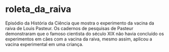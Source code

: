 # roleta_da_raiva
Episódio da História da Ciência que mostra o experimento da vacina da raiva de Louis Pasteur. Os cadernos de pesquisas de Pasteur demonstraram que o famoso cientista do século XIX não havia concluído os experimentos em cães com a vacina da raiva, mesmo assim, aplicou a vacina experimental em uma criança.

